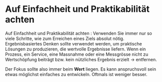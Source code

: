 # Auf Einfachheit und Praktikabilität achten

Auf Einfachheit und Praktikabilität achten
:
Verwenden Sie immer nur so viele Schritte, wie zum Erreichen eines Ziels absolut nötig. Ergebnisbasiertes Denken sollte verwendet werden, um 
praktische Lösungen zu produzieren, die wertvolle Ergebnisse liefern. Wenn ein Prozess, ein Service, eine Massnahme oder eine Messgrösse nicht zu 
Wertschöpfung beiträgt bzw. kein nützliches Ergebnis erzielt &rarr; entfernen.

Der Fokus sollte also immer beim **Wert** liegen. Es kann anspruchsvoll sein etwas möglichst einfaches zu entwickeln. Oftmals ist weniger besser.